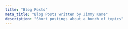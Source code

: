 ```yaml
---
title: "Blog Posts"
meta_title: "Blog Posts written by Jimmy Kane"
description: "Short postings about a bunch of topics"
---
```

